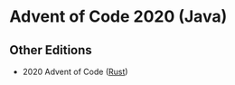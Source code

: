 # Advent of Code 2020 (Java)

## Other Editions

* 2020 Advent of Code ([Rust](https://github.com/l0s/advent-of-code-rust))
